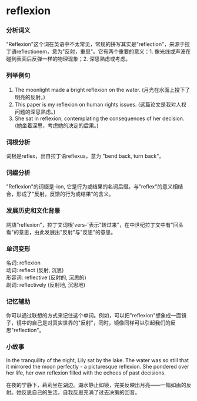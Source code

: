 # reflexion

### 分析词义

  

"Reflexion"这个词在英语中不太常见，常规的拼写其实是"reflection"，来源于拉丁语reflectionem，意为"反射，重思"。它有两个重要的意义：1. 像光线或声波在碰到表面后反弹一样的物理现象；2. 深思熟虑或考虑。

  

### 列举例句

  

1.  The moonlight made a bright reflexion on the water. (月光在水面上投下了明亮的反射。)
2.  This paper is my reflexion on human rights issues. (这篇论文是我对人权问题的深思熟虑。)
3.  She sat in reflexion, contemplating the consequences of her decision. (她坐着深思，考虑她的决定的后果。)

  

### 词根分析

  

词根是reflex，出自拉丁语reflexus，意为 "bend back, turn back"。

  

### 词缀分析

  

"Reflexion"的词缀是-ion, 它是行为或结果的名词后缀。与"reflex"的意义相结合，形成了"反射，反馈的行为或结果"的含义。

  

### 发展历史和文化背景

  

詞語“reflexion”，拉丁文词根'vers-'表示"转过来"，在中世纪拉丁文中有"回头看"的意思，由此发展出"反射"与"反思"的意思。

  

### 单词变形

  

名词: reflexion  
动词: reflect (反射, 沉思)  
形容词: reflective (反射的, 沉思的)  
副词: reflectively (反射地, 沉思地)

  

### 记忆辅助

  

你可以通过联想的方式来记住这个单词。例如，可以把"reflexion"想象成一面镜子，镜中的自己是对真实世界的"反射"，同时，镜像同样可以引起我们的反思"reflection"。

  

### 小故事

  

In the tranquility of the night, Lily sat by the lake. The water was so still that it mirrored the moon perfectly - a picturesque reflexion. She pondered over her life, her own reflexion filled with the echoes of past decisions.

  

在夜的宁静下，莉莉坐在湖边。湖水静止如镜，完美反映出月亮——一幅如画的反射。她反思自己的生活，自我反思充满了过去决策的回音。
